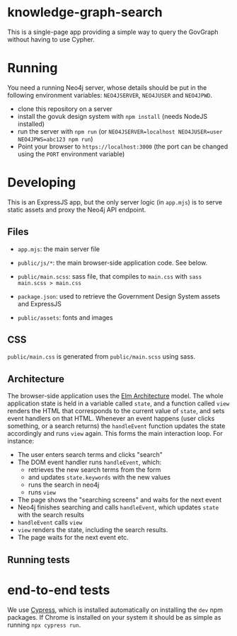 # knowledge-graph-search

This is a single-page app providing a simple way to query the GovGraph
without having to use Cypher.


# Running

You need a running Neo4j server, whose details should be put in the following environment
variables: `NEO4JSERVER`, `NEO4JUSER` and `NEO4JPWD`.

- clone this repository on a server
- install the govuk design system with `npm install` (needs NodeJS installed)
- run the server with `npm run`
  (or `NEO4JSERVER=localhost NEO4JUSER=user NEO4JPWS=abc123 npm run`)
- Point your browser to `https://localhost:3000` (the port can be changed using the `PORT` environment variable)

# Developing

This is an ExpressJS app, but the only server logic (in `app.mjs`) is to serve static assets and proxy the Neo4j API endpoint.

## Files

- `app.mjs`: the main server file

- `public/js/*`:  the main browser-side application code. See below.

- `public/main.scss`: sass file, that compiles to `main.css` with `sass main.scss > main.css`

- `package.json`: used to retrieve the Government Design System assets and ExpressJS

- `public/assets`: fonts and images

## CSS

`public/main.css` is generated from `public/main.scss` using sass.

## Architecture

The browser-side application uses the [Elm Architecture](https://elmprogramming.com/elm-architecture-intro.html) model. The whole application state is held in a variable called `state`, and a function called `view` renders the HTML that corresponds to the current value of `state`, and sets event handlers on that HTML. Whenever an event happens (user clicks something, or a search returns) the `handleEvent` function updates the state accordingly and runs `view` again. This forms the main interaction loop. For instance:

- The user enters search terms and clicks "search"
- The DOM event handler runs `handleEvent`, which:
  - retrieves the new search terms from the form
  - and updates `state.keywords` with the new values
  - runs the search in neo4j
  - runs `view`
- The page shows the "searching screens" and waits for the next event
- Neo4j finishes searching and calls `handleEvent`, which updates `state` with the search results
- `handleEvent` calls `view`
- `view` renders the state, including the search results.
- The page waits for the next event
etc.

## Running tests

# end-to-end tests

We use [Cypress](https://docs.cypress.io), which is installed automatically on installing the `dev` npm packages. If Chrome is installed on your system it should be as simple as running `npx cypress run`.